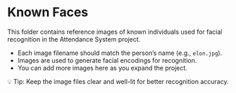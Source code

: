 # Known Faces

This folder contains reference images of known individuals used for facial recognition in the Attendance System project.

- Each image filename should match the person’s name (e.g., `elon.jpg`).
- Images are used to generate facial encodings for recognition.
- You can add more images here as you expand the project.

💡 Tip: Keep the image files clear and well-lit for better recognition accuracy.